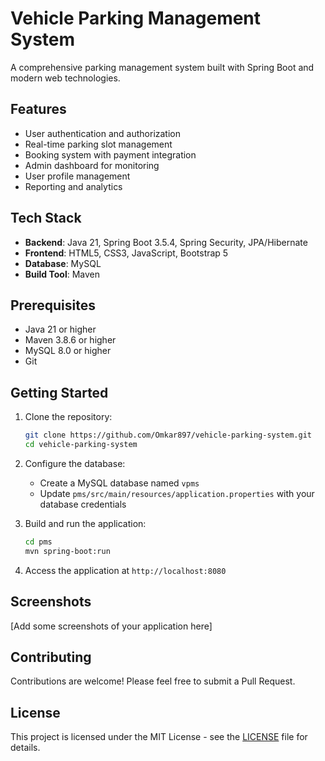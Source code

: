 # Vehicle Parking Management System

A comprehensive parking management system built with Spring Boot and modern web technologies.

## Features

- User authentication and authorization
- Real-time parking slot management
- Booking system with payment integration
- Admin dashboard for monitoring
- User profile management
- Reporting and analytics

## Tech Stack

- **Backend**: Java 21, Spring Boot 3.5.4, Spring Security, JPA/Hibernate
- **Frontend**: HTML5, CSS3, JavaScript, Bootstrap 5
- **Database**: MySQL
- **Build Tool**: Maven

## Prerequisites

- Java 21 or higher
- Maven 3.8.6 or higher
- MySQL 8.0 or higher
- Git

## Getting Started

1. Clone the repository:
   ```bash
   git clone https://github.com/Omkar897/vehicle-parking-system.git
   cd vehicle-parking-system
   ```

2. Configure the database:
   - Create a MySQL database named `vpms`
   - Update `pms/src/main/resources/application.properties` with your database credentials

3. Build and run the application:
   ```bash
   cd pms
   mvn spring-boot:run
   ```

4. Access the application at `http://localhost:8080`

## Screenshots

[Add some screenshots of your application here]

## Contributing

Contributions are welcome! Please feel free to submit a Pull Request.

## License

This project is licensed under the MIT License - see the [LICENSE](LICENSE) file for details.
